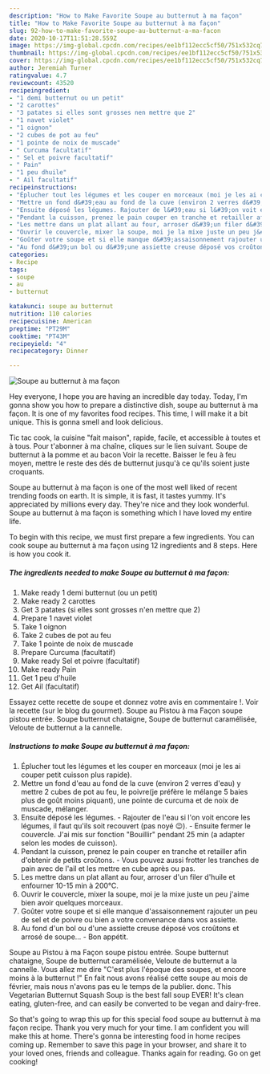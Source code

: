 ```yaml
---
description: "How to Make Favorite Soupe au butternut à ma façon"
title: "How to Make Favorite Soupe au butternut à ma façon"
slug: 92-how-to-make-favorite-soupe-au-butternut-a-ma-facon
date: 2020-10-17T11:51:28.559Z
image: https://img-global.cpcdn.com/recipes/ee1bf112ecc5cf50/751x532cq70/soupe-au-butternut-a-ma-facon-photo-principale-de-la-recette.jpg
thumbnail: https://img-global.cpcdn.com/recipes/ee1bf112ecc5cf50/751x532cq70/soupe-au-butternut-a-ma-facon-photo-principale-de-la-recette.jpg
cover: https://img-global.cpcdn.com/recipes/ee1bf112ecc5cf50/751x532cq70/soupe-au-butternut-a-ma-facon-photo-principale-de-la-recette.jpg
author: Jeremiah Turner
ratingvalue: 4.7
reviewcount: 43520
recipeingredient:
- "1 demi butternut ou un petit"
- "2 carottes"
- "3 patates si elles sont grosses nen mettre que 2"
- "1 navet violet"
- "1 oignon"
- "2 cubes de pot au feu"
- "1 pointe de noix de muscade"
- " Curcuma facultatif"
- " Sel et poivre facultatif"
- " Pain"
- "1 peu dhuile"
- " Ail facultatif"
recipeinstructions:
- "Éplucher tout les légumes et les couper en morceaux (moi je les ai couper petit cuisson plus rapide)."
- "Mettre un fond d&#39;eau au fond de la cuve (environ 2 verres d&#39;eau) y mettre 2 cubes de pot au feu, le poivre(je préfère le mélange 5 baies plus de goût moins piquant), une pointe de curcuma et de noix de muscade, mélanger."
- "Ensuite déposé les légumes. Rajouter de l&#39;eau si l&#39;on voit encore les légumes, il faut qu&#39;ils soit recouvert (pas noyé 😉). Ensuite fermer le couvercle. J&#39;ai mis sur fonction &#34;Bouillir&#34; pendant 25 min (a adapter selon les modes de cuisson)."
- "Pendant la cuisson, prenez le pain couper en tranche et retailler afin d&#39;obtenir de petits croûtons.  Vous pouvez aussi frotter les tranches de pain avec de l&#39;ail et les mettre en cube après ou pas."
- "Les mettre dans un plat allant au four, arroser d&#39;un filer d&#39;huile et enfourner 10-15 min à 200°C."
- "Ouvrir le couvercle, mixer la soupe, moi je la mixe juste un peu j&#39;aime bien avoir quelques morceaux."
- "Goûter votre soupe et si elle manque d&#39;assaisonnement rajouter un peu de sel et de poivre ou bien a votre convenance dans vos assiette."
- "Au fond d&#39;un bol ou d&#39;une assiette creuse déposé vos croûtons et arrosé de soupe... Bon appétit."
categories:
- Recipe
tags:
- soupe
- au
- butternut

katakunci: soupe au butternut 
nutrition: 110 calories
recipecuisine: American
preptime: "PT29M"
cooktime: "PT43M"
recipeyield: "4"
recipecategory: Dinner

---
```



![Soupe au butternut à ma façon](https://img-global.cpcdn.com/recipes/ee1bf112ecc5cf50/751x532cq70/soupe-au-butternut-a-ma-facon-photo-principale-de-la-recette.jpg)

Hey everyone, I hope you are having an incredible day today. Today, I'm gonna show you how to prepare a distinctive dish, soupe au butternut à ma façon. It is one of my favorites food recipes. This time, I will make it a bit unique. This is gonna smell and look delicious.

Tic tac cook, la cuisine &#34;fait maison&#34;, rapide, facile, et accessible à toutes et à tous. Pour t&#39;abonner à ma chaîne, cliques sur le lien suivant. Soupe de butternut à la pomme et au bacon Voir la recette. Baisser le feu à feu moyen, mettre le reste des dés de butternut jusqu&#39;à ce qu&#39;ils soient juste croquants.

Soupe au butternut à ma façon is one of the most well liked of recent trending foods on earth. It is simple, it is fast, it tastes yummy. It's appreciated by millions every day. They're nice and they look wonderful. Soupe au butternut à ma façon is something which I have loved my entire life.


To begin with this recipe, we must first prepare a few ingredients. You can cook soupe au butternut à ma façon using 12 ingredients and 8 steps. Here is how you cook it.

<!--inarticleads1-->

##### The ingredients needed to make Soupe au butternut à ma façon:

1. Make ready 1 demi butternut (ou un petit)
1. Make ready 2 carottes
1. Get 3 patates (si elles sont grosses n&#39;en mettre que 2)
1. Prepare 1 navet violet
1. Take 1 oignon
1. Take 2 cubes de pot au feu
1. Take 1 pointe de noix de muscade
1. Prepare  Curcuma (facultatif)
1. Make ready  Sel et poivre (facultatif)
1. Make ready  Pain
1. Get 1 peu d&#39;huile
1. Get  Ail (facultatif)


Essayez cette recette de soupe et donnez votre avis en commentaire !. Voir la recette (sur le blog du gourmet). Soupe au Pistou à ma Façon soupe pistou entrée. Soupe butternut chataigne, Soupe de butternut caramélisée, Veloute de butternut a la cannelle. 

<!--inarticleads2-->

##### Instructions to make Soupe au butternut à ma façon:

1. Éplucher tout les légumes et les couper en morceaux (moi je les ai couper petit cuisson plus rapide).
1. Mettre un fond d&#39;eau au fond de la cuve (environ 2 verres d&#39;eau) y mettre 2 cubes de pot au feu, le poivre(je préfère le mélange 5 baies plus de goût moins piquant), une pointe de curcuma et de noix de muscade, mélanger.
1. Ensuite déposé les légumes. - Rajouter de l&#39;eau si l&#39;on voit encore les légumes, il faut qu&#39;ils soit recouvert (pas noyé 😉). - Ensuite fermer le couvercle. J&#39;ai mis sur fonction &#34;Bouillir&#34; pendant 25 min (a adapter selon les modes de cuisson).
1. Pendant la cuisson, prenez le pain couper en tranche et retailler afin d&#39;obtenir de petits croûtons.  - Vous pouvez aussi frotter les tranches de pain avec de l&#39;ail et les mettre en cube après ou pas.
1. Les mettre dans un plat allant au four, arroser d&#39;un filer d&#39;huile et enfourner 10-15 min à 200°C.
1. Ouvrir le couvercle, mixer la soupe, moi je la mixe juste un peu j&#39;aime bien avoir quelques morceaux.
1. Goûter votre soupe et si elle manque d&#39;assaisonnement rajouter un peu de sel et de poivre ou bien a votre convenance dans vos assiette.
1. Au fond d&#39;un bol ou d&#39;une assiette creuse déposé vos croûtons et arrosé de soupe... - Bon appétit.


Soupe au Pistou à ma Façon soupe pistou entrée. Soupe butternut chataigne, Soupe de butternut caramélisée, Veloute de butternut a la cannelle. Vous allez me dire &#34;C&#39;est plus l&#39;époque des soupes, et encore moins à la butternut !&#34; En fait nous avons réalisé cette soupe au mois de février, mais nous n&#39;avons pas eu le temps de la publier. donc. This Vegetarian Butternut Squash Soup is the best fall soup EVER! It&#39;s clean eating, gluten-free, and can easily be converted to be vegan and dairy-free. 

So that's going to wrap this up for this special food soupe au butternut à ma façon recipe. Thank you very much for your time. I am confident you will make this at home. There's gonna be interesting food in home recipes coming up. Remember to save this page in your browser, and share it to your loved ones, friends and colleague. Thanks again for reading. Go on get cooking!
